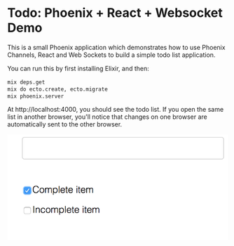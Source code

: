 # Todo: Phoenix + React + Websocket Demo

This is a small Phoenix application which demonstrates how to use Phoenix Channels, React and Web Sockets to build a simple todo list application.

You can run this by first installing Elixir, and then:

```
mix deps.get
mix do ecto.create, ecto.migrate
mix phoenix.server
```

At http://localhost:4000, you should see the todo list. If you open the same list in another browser, you'll notice that changes on one browser are automatically sent to the other browser.

![Preview](preview.png)
